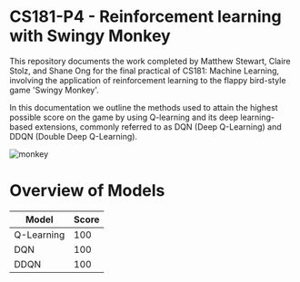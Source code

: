 # CS181-P4 - Reinforcement learning with Swingy Monkey

This repository documents the work completed by Matthew Stewart, Claire Stolz, and Shane Ong for the final practical of CS181: Machine Learning, involving the application of reinforcement learning to the flappy bird-style game 'Swingy Monkey'.

In this documentation we outline the methods used to attain the highest possible score on the game by using Q-learning and its deep learning-based extensions, commonly referred to as DQN (Deep Q-Learning) and DDQN (Double Deep Q-Learning).

![monkey](https://github.com/mrdragonbear/CS181-P4/blob/master/Swingy_Monkey.png)


# Overview of Models

Model | Score
------------ | -------------
Q-Learning | 100
DQN | 100
DDQN | 100
